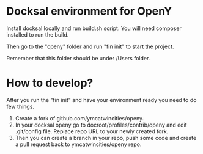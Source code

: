 # Docksal environment for OpenY

Install docksal locally and run build.sh script. You will need composer installed to run the build.

Then go to the "openy" folder and run "fin init" to start the project.

Remember that this folder should be under /Users folder.

# How to develop?

After you run the "fin init" and have your environment ready you need to do few things.

1. Create a fork of github.com/ymcatwincities/openy.
2. In your docksal openy go to docroot/profiles/contrib/openy and edit .git/config file. Replace repo URL to your newly created fork.
3. Then you can create a branch in your repo, push some code and create a pull request back to ymcatwincities/openy repo.

